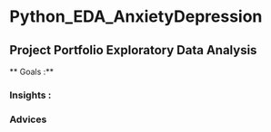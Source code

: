 # Python_EDA_AnxietyDepression

## Project Portfolio Exploratory Data Analysis
** Goals :**

### Insights :

### Advices
